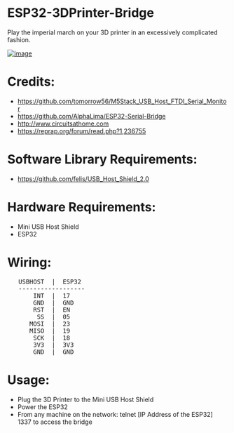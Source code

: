 # ESP32-3DPrinter-Bridge

Play the imperial march on your 3D printer in an excessively complicated fashion.

[![image](https://img.youtube.com/vi/QIOWCP2BMf0/0.jpg)](https://youtu.be/QIOWCP2BMf0)


 Credits:
 ========
 
  - https://github.com/tomorrow56/M5Stack_USB_Host_FTDI_Serial_Monitor
  - https://github.com/AlphaLima/ESP32-Serial-Bridge
  - http://www.circuitsathome.com
  - https://reprap.org/forum/read.php?1,236755
  
  Software Library Requirements:
  ==============================
  - https://github.com/felis/USB_Host_Shield_2.0
   
  Hardware Requirements:
  ======================
  - Mini USB Host Shield
  - ESP32
  
  Wiring:
  =======
<pre>
   USBHOST  |  ESP32
   ------------------
       INT  |  17
       GND  |  GND
       RST  |  EN
        SS  |  05
      MOSI  |  23
      MISO  |  19
       SCK  |  18
       3V3  |  3V3
       GND  |  GND
</pre>

  Usage: 
  ======
  - Plug the 3D Printer to the Mini USB Host Shield
  - Power the ESP32
  - From any machine on the network: telnet [IP Address of the ESP32] 1337 to access the bridge
  
